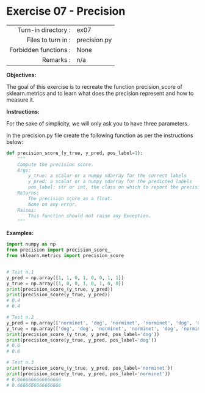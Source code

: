  # Exercise 07 - Precision

|                         |                         |
| -----------------------:| ----------------------- |
|   Turn-in directory :   |  ex07                   |
|   Files to turn in :    |  precision.py           |
|   Forbidden functions : |  None                   |
|   Remarks :             |  n/a                    |

**Objectives:**

The goal of this exercise is to recreate the function precision_score of sklearn.metrics and to learn what does the precision represent and how to measure it.

**Instructions:**

For the sake of simplicity, we will only ask you to have three parameters.

In the precision.py file create the following function as per the instructions below:
```python
def precision_score_(y_true, y_pred, pos_label=1):
    """
    Compute the precision score.
    Args:
        y_true: a scalar or a numpy ndarray for the correct labels
        y_pred: a scalar or a numpy ndarray for the predicted labels
        pos_label: str or int, the class on which to report the precision_score (default=1)
    Returns: 
        The precision score as a float.
        None on any error.
    Raises:
        This function should not raise any Exception.
    """
```

**Examples:**
```python
import numpy as np
from precision import precision_score_
from sklearn.metrics import precision_score  


# Test n.1
y_pred = np.array([1, 1, 0, 1, 0, 0, 1, 1])
y_true = np.array([1, 0, 0, 1, 0, 1, 0, 0])
print(precision_score_(y_true, y_pred))
print(precision_score(y_true, y_pred))
# 0.4
# 0.4

# Test n.2
y_pred = np.array(['norminet', 'dog', 'norminet', 'norminet', 'dog', 'dog', 'dog', 'dog'])
y_true = np.array(['dog', 'dog', 'norminet', 'norminet', 'dog', 'norminet', 'dog', 'norminet'])
print(precision_score_(y_true, y_pred, pos_label='dog'))
print(precision_score(y_true, y_pred, pos_label='dog'))
# 0.6
# 0.6

# Test n.3
print(precision_score_(y_true, y_pred, pos_label='norminet'))
print(precision_score(y_true, y_pred, pos_label='norminet'))
# 0.6666666666666666
# 0.6666666666666666
```
